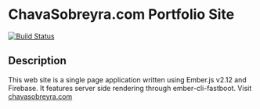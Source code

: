 # ChavaSobreyra.com Portfolio Site
[![Build Status](https://travis-ci.org/ChavaSobreyra/portfolio-site.svg?branch=master)](https://travis-ci.org/ChavaSobreyra/portfolio-site)

## Description
This web site is a single page application written using Ember.js v2.12 and Firebase. It features server side rendering through ember-cli-fastboot. Visit [chavasobreyra.com](http://www.chavasobreyra.com)

